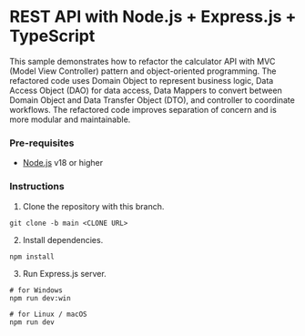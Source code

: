 # REST API with Node.js + Express.js + TypeScript

This sample demonstrates how to refactor the calculator API with MVC (Model View Controller) pattern and object-oriented programming. The refactored code uses Domain Object to represent business logic, Data Access Object (DAO) for data access, Data Mappers to convert between Domain Object and Data Transfer Object (DTO), and controller to coordinate workflows. The refactored code improves separation of concern and is more modular and maintainable.

### Pre-requisites

- [Node.js](https://nodejs.org/en/download) v18 or higher

### Instructions

1. Clone the repository with this branch.

```shell
git clone -b main <CLONE URL>
```

2. Install dependencies.

```shell
npm install
```

3. Run Express.js server.

```shell
# for Windows
npm run dev:win

# for Linux / macOS
npm run dev
```
